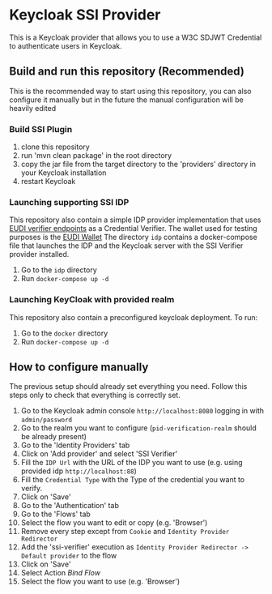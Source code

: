 # Keycloak SSI Provider

This is a Keycloak provider that allows you to use a W3C SDJWT Credential to authenticate users in Keycloak.

## Build and run this repository (Recommended)
This is the recommended way to start using this repository, you can also configure it manually but in the future the manual configuration will be heavily edited

### Build SSI Plugin

1. clone this repository
2. run 'mvn clean package' in the root directory
3. copy the jar file from the target directory to the 'providers' directory in your Keycloak installation
4. restart Keycloak

### Launching supporting SSI IDP

This repository also contain a simple IDP provider implementation that uses [EUDI verifier endpoints](https://verifier-backend.eudiw.dev) as a Credential Verifier.
The wallet used for testing purposes is the [EUDI Wallet](https://github.com/eu-digital-identity-wallet/eudi-app-android-wallet-ui/tree/main)
The directory `idp` contains a docker-compose file that launches the IDP and the Keycloak server with the SSI Verifier provider installed.

1. Go to the `idp` directory
2. Run `docker-compose up -d`

### Launching KeyCloak with provided realm

This repository also contain a preconfigured keycloak deployment. To run:

1. Go to the `docker` directory
2. Run `docker-compose up -d`

## How to configure manually

The previous setup should already set everything you need. Follow this steps only to check that everything is correctly set.

1. Go to the Keycloak admin console `http://localhost:8080` logging in with `admin/password`
2. Go to the realm you want to configure (`pid-verification-realm` should be already present)
3. Go to the 'Identity Providers' tab
4. Click on 'Add provider' and select 'SSI Verifier'
5. Fill the `IDP Url` with the URL of the IDP you want to use (e.g. using provided idp `http://localhost:88`)
6. Fill the `Credential Type` with the Type of the credential you want to verify.
7. Click on 'Save'
8. Go to the 'Authentication' tab
9. Go to the 'Flows' tab
10. Select the flow you want to edit or copy (e.g. 'Browser')
11. Remove every step except from `Cookie` and `Identity Provider Redirector`
12. Add the 'ssi-verifier' execution as `Identity Provider Redirector -> Default provider` to the flow
13. Click on 'Save'
14. Select Action _Bind Flow_
15. Select the flow you want to use (e.g. 'Browser')
